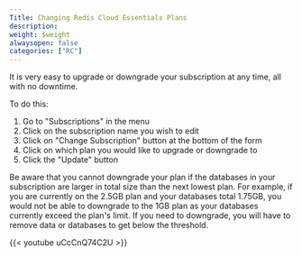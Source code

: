 ```yaml
---
Title: Changing Redis Cloud Essentials Plans
description: 
weight: $weight
alwaysopen: false
categories: ["RC"]
---
```

It is very easy to upgrade or downgrade your subscription at any time,
all with no downtime.

To do this:

1. Go to "Subscriptions" in the menu
1. Click on the subscription name you wish to edit
1. Click on "Change Subscription" button at the bottom of the form
1. Click on which plan you would like to upgrade or downgrade to
1. Click the "Update" button

Be aware that you cannot downgrade your plan if the databases in your
subscription are larger in total size than the next lowest plan. For
example, if you are currently on the 2.5GB plan and your databases total
1.75GB, you would not be able to downgrade to the 1GB plan as your
databases currently exceed the plan's limit. If you need to downgrade,
you will have to remove data or databases to get below the threshold.

{{< youtube uCcCnQ74C2U >}}
